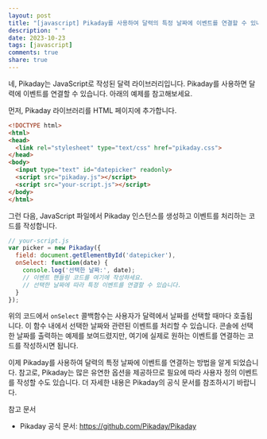```yaml
---
layout: post
title: "[javascript] Pikaday를 사용하여 달력의 특정 날짜에 이벤트를 연결할 수 있나요?"
description: " "
date: 2023-10-23
tags: [javascript]
comments: true
share: true
---
```


네, Pikaday는 JavaScript로 작성된 달력 라이브러리입니다. Pikaday를 사용하면 달력에 이벤트를 연결할 수 있습니다. 아래의 예제를 참고해보세요.

먼저, Pikaday 라이브러리를 HTML 페이지에 추가합니다. 

```html
<!DOCTYPE html>
<html>
<head>
  <link rel="stylesheet" type="text/css" href="pikaday.css">
</head>
<body>
  <input type="text" id="datepicker" readonly>
  <script src="pikaday.js"></script>
  <script src="your-script.js"></script>
</body>
</html>
```

그런 다음, JavaScript 파일에서 Pikaday 인스턴스를 생성하고 이벤트를 처리하는 코드를 작성합니다. 

```javascript
// your-script.js
var picker = new Pikaday({
  field: document.getElementById('datepicker'),
  onSelect: function(date) {
    console.log('선택한 날짜:', date);
    // 이벤트 핸들링 코드를 여기에 작성하세요.
    // 선택한 날짜에 따라 특정 이벤트를 연결할 수 있습니다.
  }
});
```
위의 코드에서 `onSelect` 콜백함수는 사용자가 달력에서 날짜를 선택할 때마다 호출됩니다. 이 함수 내에서 선택한 날짜와 관련된 이벤트를 처리할 수 있습니다. 콘솔에 선택한 날짜를 출력하는 예제를 보여드렸지만, 여기에 실제로 원하는 이벤트를 연결하는 코드를 작성하시면 됩니다.

이제 Pikaday를 사용하여 달력의 특정 날짜에 이벤트를 연결하는 방법을 알게 되었습니다. 참고로, Pikaday는 많은 유연한 옵션을 제공하므로 필요에 따라 사용자 정의 이벤트를 작성할 수도 있습니다. 더 자세한 내용은 Pikaday의 공식 문서를 참조하시기 바랍니다.

참고 문서
- Pikaday 공식 문서: https://github.com/Pikaday/Pikaday